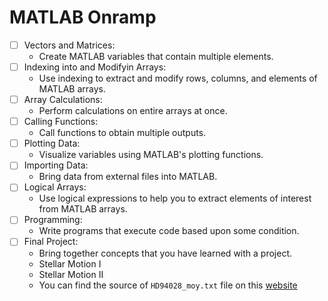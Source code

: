 # MATLAB Onramp

- [ ] Vectors and Matrices: 
    - Create MATLAB variables that contain multiple elements.
- [ ] Indexing into and Modifyin Arrays: 
    - Use indexing to extract and modify rows, columns, and elements of MATLAB arrays.
- [ ]  Array Calculations:
    - Perform calculations on entire arrays at once. 
- [ ]  Calling Functions:
    - Call functions to obtain multiple outputs. 
- [ ]  Plotting Data:
    - Visualize variables using MATLAB's plotting functions. 
- [ ] Importing Data:
    - Bring data from external files into MATLAB. 
- [ ]  Logical Arrays:
    - Use logical expressions to help you to extract elements of interest from MATLAB arrays. 
- [ ]  Programming:
    - Write programs that execute code based upon some condition. 
- [ ] Final Project:
    - Bring together concepts that you have learned with a project. 
    - Stellar Motion I
    - Stellar Motion II
    - You can find the source of `HD94028_moy.txt` file on this [website](http://userpages.irap.omp.eu/~jleborgne/stelib_web2005/asfiles/HD94028_moy.txt
 "HD94028")
 
